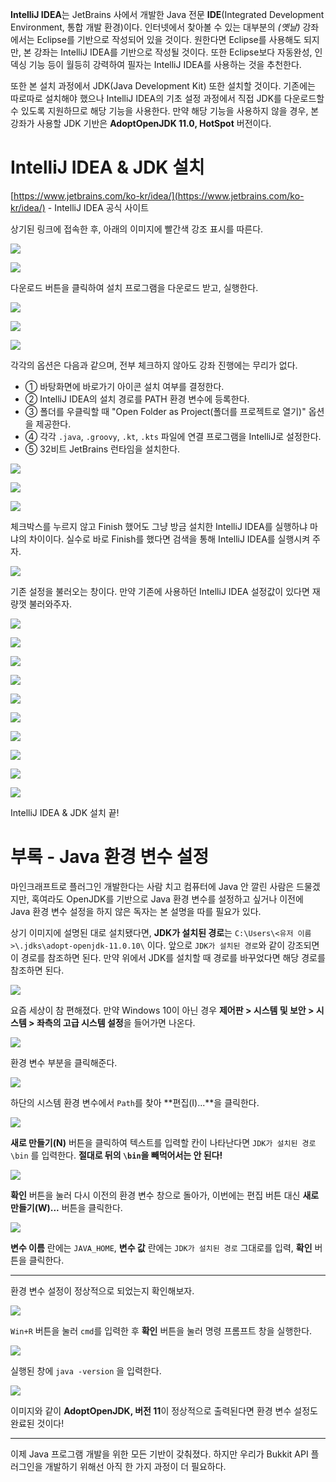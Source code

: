 **IntelliJ IDEA**는 JetBrains 사에서 개발한 Java 전문 **IDE**(Integrated Development Environment, 통합 개발 환경)이다. 인터넷에서 찾아볼 수 있는 대부분의 *(옛날)* 강좌에서는 Eclipse를 기반으로 작성되어 있을 것이다. 원한다면 Eclipse를 사용해도 되지만, 본 강좌는 IntelliJ IDEA를 기반으로 작성될 것이다. 또한 Eclipse보다 자동완성, 인덱싱 기능 등이 월등히 강력하여 필자는 IntelliJ IDEA를 사용하는 것을 추천한다.

또한 본 설치 과정에서 JDK(Java Development Kit) 또한 설치할 것이다. 기존에는 따로따로 설치해야 했으나 IntelliJ IDEA의 기초 설정 과정에서 직접 JDK를 다운로드할 수 있도록 지원하므로 해당 기능을 사용한다. 만약 해당 기능을 사용하지 않을 경우, 본 강좌가 사용할 JDK 기반은 **AdoptOpenJDK 11.0, HotSpot** 버전이다.

# IntelliJ IDEA & JDK 설치

[https://www.jetbrains.com/ko-kr/idea/](https://www.jetbrains.com/ko-kr/idea/) - IntelliJ IDEA 공식 사이트

상기된 링크에 접속한 후, 아래의 이미지에 빨간색 강조 표시를 따른다.

![](https://wikidocs.net/images/page/120838/1.png)

![](https://wikidocs.net/images/page/120838/2.png)

다운로드 버튼을 클릭하여 설치 프로그램을 다운로드 받고, 실행한다.

![](https://wikidocs.net/images/page/120838/3.png)

![](https://wikidocs.net/images/page/120838/4.png)

![](https://wikidocs.net/images/page/120838/5.png)

각각의 옵션은 다음과 같으며, 전부 체크하지 않아도 강좌 진행에는 무리가 없다.

* ① 바탕화면에 바로가기 아이콘 설치 여부를 결정한다.
* ② IntelliJ IDEA의 설치 경로를 PATH 환경 변수에 등록한다.
* ③ 폴더를 우클릭할 때 "Open Folder as Project(폴더를 프로젝트로 열기)" 옵션을 제공한다.
* ④ 각각 `.java`, `.groovy`, `.kt`, `.kts` 파일에 연결 프로그램을 IntelliJ로 설정한다.
* ⑤ 32비트 JetBrains 런타임을 설치한다.

![](https://wikidocs.net/images/page/120838/6.png)

![](https://wikidocs.net/images/page/120838/7.png)

![](https://wikidocs.net/images/page/120838/8.png)

체크박스를 누르지 않고 Finish 했어도 그냥 방금 설치한 IntelliJ IDEA를 실행하냐 마냐의 차이이다. 실수로 바로 Finish를 했다면 검색을 통해 IntelliJ IDEA를 실행시켜 주자.

![](https://wikidocs.net/images/page/120838/9.png)

기존 설정을 불러오는 창이다. 만약 기존에 사용하던 IntelliJ IDEA 설정값이 있다면 재량껏 불러와주자.

![](https://wikidocs.net/images/page/120838/10.png)

![](https://wikidocs.net/images/page/120838/11.png)

![](https://wikidocs.net/images/page/120838/12.png)

![](https://wikidocs.net/images/page/120838/13.png)

![](https://wikidocs.net/images/page/120838/14.png)

![](https://wikidocs.net/images/page/120838/15.png)

![](https://wikidocs.net/images/page/120838/16.png)

![](https://wikidocs.net/images/page/120838/17.png)

![](https://wikidocs.net/images/page/120838/18.png)

![](https://wikidocs.net/images/page/120838/19.png)

IntelliJ IDEA & JDK 설치 끝! 

# 부록 - Java 환경 변수 설정
마인크래프트로 플러그인 개발한다는 사람 치고 컴퓨터에 Java 안 깔린 사람은 드물겠지만, 혹여라도 OpenJDK를 기반으로 Java 환경 변수를 설정하고 싶거나 이전에 Java 환경 변수 설정을 하지 않은 독자는 본 설명을 따를 필요가 있다.

상기 이미지에 설명된 대로 설치됐다면, **JDK가 설치된 경로**는 `C:\Users\<유저 이름>\.jdks\adopt-openjdk-11.0.10\` 이다. 앞으로 `JDK가 설치된 경로`와 같이 강조되면 이 경로를 참조하면 된다. 만약 위에서 JDK를 설치할 때 경로를 바꾸었다면 해당 경로를 참조하면 된다.

![](https://wikidocs.net/images/page/120838/20.png)

요즘 세상이 참 편해졌다. 만약 Windows 10이 아닌 경우 **제어판 > 시스템 및 보안 > 시스템 > 좌측의 고급 시스템 설정**을 들어가면 나온다.

![](https://wikidocs.net/images/page/120838/21.png)

환경 변수 부분을 클릭해준다.

![](https://wikidocs.net/images/page/120838/22.png)

하단의 시스템 환경 변수에서 `Path`를 찾아 **편집(I)...**을 클릭한다.

![](https://wikidocs.net/images/page/120838/23.png)

**새로 만들기(N)** 버튼을 클릭하여 텍스트를 입력할 칸이 나타난다면 `JDK가 설치된 경로\bin` 를 입력한다. **절대로 뒤의 `\bin`을 빼먹어서는 안 된다!**


![](https://wikidocs.net/images/page/120838/24.png)

**확인** 버튼을 눌러 다시 이전의 환경 변수 창으로 돌아가, 이번에는 편집 버튼 대신 **새로 만들기(W)...** 버튼을 클릭한다.

![](https://wikidocs.net/images/page/120838/25.png)

**변수 이름** 란에는 `JAVA_HOME`, **변수 값** 란에는 `JDK가 설치된 경로` 그대로를 입력, **확인** 버튼을 클릭한다.

-----

환경 변수 설정이 정상적으로 되었는지 확인해보자.

![](https://wikidocs.net/images/page/120838/26.png)

 `Win+R` 버튼을 눌러 `cmd`를 입력한 후 **확인** 버튼을 눌러 명령 프롬프트 창을 실행한다.

![](https://wikidocs.net/images/page/120838/27.png)

실행된 창에 `java -version` 을 입력한다.

![](https://wikidocs.net/images/page/120838/28.png)

이미지와 같이 **AdoptOpenJDK, 버전 11**이 정상적으로 출력된다면 환경 변수 설정도 완료된 것이다!

-----

이제 Java 프로그램 개발을 위한 모든 기반이 갖춰졌다. 하지만 우리가 Bukkit API 플러그인을 개발하기 위해선 아직 한 가지 과정이 더 필요하다.